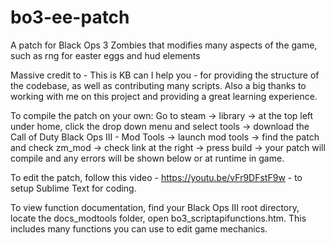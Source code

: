 # bo3-ee-patch
A patch for Black Ops 3 Zombies that modifies many aspects of the game, such as rng for easter eggs and hud elements

Massive credit to - This is KB can I help you - for providing the structure of the codebase, as well as contributing many scripts. Also a big thanks to working with me on this project and providing a great learning experience.

To compile the patch on your own: Go to steam -> library -> at the top left under home, click the drop down menu and select tools -> download the Call of Duty Black Ops III - Mod Tools -> launch mod tools -> find the patch and check zm_mod -> check link at the right -> press build -> your patch will compile and any errors will be shown below or at runtime in game.

To edit the patch, follow this video - https://youtu.be/vFr9DFstF9w - to setup Sublime Text for coding.

To view function documentation, find your Black Ops III root directory, locate the docs_modtools folder, open bo3_scriptapifunctions.htm. This includes many functions you can use to edit game mechanics.
